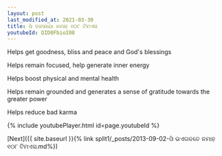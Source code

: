 ```yaml
---
layout: post
last_modified_at: 2021-03-30
title: ଓଁ ବାମନାଯା ନମାହ ୧୦୮ ଟିମଏସ
youtubeId: QID0FbioI08
---
```

 
 
Helps get goodness, bliss and peace and God's blessings
 
Helps remain focused, help generate inner energy 
 
Helps boost physical and mental health 
 
Helps remain grounded and generates a sense of gratitude towards the greater power 
 
Helps reduce bad karma
 
 
 
 


{% include youtubePlayer.html id=page.youtubeId %}
 
[Next]({{ site.baseurl }}{% link  split1/_posts/2013-09-02-ଓଁ ଭଏଗବତେ ନମାହ ୧୦୮ ଟିମଏସ.md%})
 
